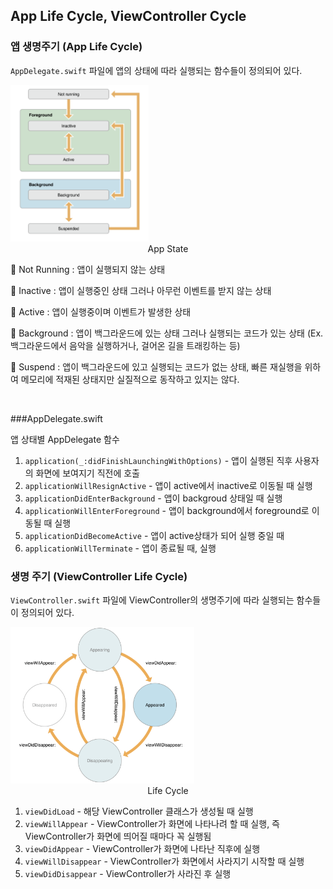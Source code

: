 ## App Life Cycle, ViewController Cycle

### 앱 생명주기 (App Life Cycle)

`AppDelegate.swift` 파일에 앱의 상태에 따라 실행되는 함수들이 정의되어 있다.



<img src="../images/AppLifeCycle.png" height="250px"/>

<center>App State</App></center>

🔵 Not Running : 앱이 실행되지 않는 상태

🔵 Inactive : 앱이 실행중인 상태 그러나 아무런 이벤트를 받지 않는 상태

🔵 Active : 앱이 실행중이며 이벤트가 발생한 상태

🔵 Background : 앱이 백그라운드에 있는 상태 그러나 실행되는 코드가 있는 상태 (Ex. 백그라운드에서 음악을 실행하거나, 걸어온 길을 트래킹하는 등)

🔵 Suspend : 앱이 백그라운드에 있고 실행되는 코드가 없는 상태, 빠른 재실행을 위하여 메모리에 적재된 상태지만 실질적으로 동작하고 있지는 않다.

<br>

###AppDelegate.swift

앱 상태별 AppDelegate 함수

1. `application(_:didFinishLaunchingWithOptions)` - 앱이 실행된 직후 사용자의 화면에 보여지기 직전에 호출
2. `applicationWillResignActive` - 앱이 active에서 inactive로 이동될 때 실행
3. `applicationDidEnterBackground` - 앱이 backgroud 상태일 때 실행
4. `applicationWillEnterForeground` - 앱이 background에서 foreground로 이동될 때 실행
5. `applicationDidBecomeActive` - 앱이 active상태가 되어 실행 중일 때
6. `applicationWillTerminate` - 앱이 종료될 때, 실행



### 생명 주기 (ViewController Life Cycle)

`ViewController.swift` 파일에 ViewController의 생명주기에 따라 실행되는 함수들이 정의되어 있다.

<img src="../images/ViewControllerLifeCycle.png" height="250px"/>

<center>Life Cycle</center>

1. `viewDidLoad` - 해당 ViewController 클래스가 생성될 때 실행
2. `viewWillAppear` - ViewController가 화면에 나타나려 할 때 실행, 즉 ViewController가 화면에  띄어질 때마다 꼭 실행됨
3. `viewDidAppear` - ViewController가 화면에 나타난 직후에 실행
4. `viewWillDisappear` - ViewController가 화면에서 사라지기 시작할 때 실행
5. `viewDidDisappear` - ViewController가 사라진 후 실행